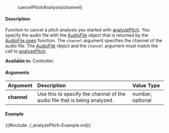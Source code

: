 
>**cancelPitchAnalysis(channel)**

#### Description

Function to cancel a pitch analysis you started with [analyzePitch](./analyzePitch.md). You specify the audio file with the [AudioFile](./Audio-File.md) object that is returned by the [AudioFile.open](./AudioFileopen.md) function. The ``channel`` argument specifies the channel of the audio file. The [AudioFile](./Audio-File.md) object and the ``channel`` argument must match the call to [analyzePitch](./analyzePitch.md).

**Available in:** Controller.

#### Arguments

|Argument|Description|Value Type|
|:-|:-|:-|
|**channel**|Use this to specify the channel of the audio file that is being analyzed.|number, optional|

#### Example

{{#include ./_analyzePitch-Example.md}}
